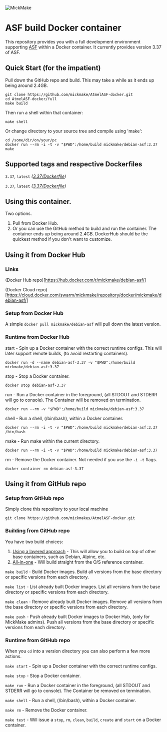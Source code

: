 ![MickMake](https://www.mickmake.com/banner.png)


# ASF build Docker container
This repository provides you with a full development environment supporting [ASF](http://asf.atmel.com/docs/latest/) within a Docker container. It currently provides version 3.37 of ASF.


## Quick Start (for the impatient)

Pull down the GitHub repo and build. This may take a while as it ends up being around 2.4GB.
```
git clone https://github.com/mickmake/AtmelASF-docker.git
cd AtmelASF-docker/full
make build
```

Then run a shell within that container:

`make shell`

Or change directory to your source tree and compile using 'make':
```
cd /some/dir/on/your/pc
docker run --rm -i -t -v "$PWD":/home/build mickmake/debian-asf:3.37 make
```


## Supported tags and respective Dockerfiles
`3.37`, `latest` _([3.37/Dockerfile](https://github.com/mickmakes/AtmelASF-docker/blob/master/full/3.37/Dockerfile))_

`3.37`, `latest` _([3.37/Dockerfile](https://github.com/mickmakes/AtmelASF-docker/blob/master/layers/3.37/Dockerfile))_



## Using this container.
Two options.
1. Pull from Docker Hub.
2. Or you can use the GitHub method to build and run the container.
The container ends up being around 2.4GB. DockerHub should be the quickest method if you don't want to customize.


## Using it from Docker Hub

### Links
(Docker Hub repo)[https://hub.docker.com/r/mickmake/debian-asf/]

(Docker Cloud repo)[https://cloud.docker.com/swarm/mickmake/repository/docker/mickmake/debian-asf/]


### Setup from Docker Hub
A simple `docker pull mickmake/debian-asf` will pull down the latest version.


### Runtime from Docker Hub
start - Spin up a Docker container with the correct runtime configs. This will later support remote builds, (to avoid restarting containers).

`docker run -d --name debian-asf-3.37 -v "$PWD":/home/build mickmake/debian-asf:3.37`

stop - Stop a Docker container.

`docker stop debian-asf-3.37`

run - Run a Docker container in the foreground, (all STDOUT and STDERR will go to console). The Container will be removed on termination.

`docker run --rm -v "$PWD":/home/build mickmake/debian-asf:3.37`

shell - Run a shell, (/bin/bash), within a Docker container.

`docker run --rm -i -t -v "$PWD":/home/build mickmake/debian-asf:3.37 /bin/bash`

make - Run make within the current directory.

`docker run --rm -i -t -v "$PWD":/home/build mickmake/debian-asf:3.37`

rm - Remove the Docker container. Not needed if you use the `-i -t` flags.

`docker container rm debian-asf-3.37`


## Using it from GitHub repo

### Setup from GitHub repo
Simply clone this repository to your local machine

`git clone https://github.com/mickmakes/AtmelASF-docker.git`


### Building from GitHub repo
You have two build choices:
1. [Using a layered approach](https://github.com/mickmakes/AtmelASF-docker/blob/master/full/) - This will allow you to build on top of other base containers, such as Debian, Alpine, etc.
2. [All-in-one](https://github.com/mickmakes/AtmelASF-docker/blob/master/layers/) - Will build straight from the O/S reference container.


`make build` - Build Docker images. Build all versions from the base directory or specific versions from each directory.


`make list` - List already built Docker images. List all versions from the base directory or specific versions from each directory.


`make clean` - Remove already built Docker images. Remove all versions from the base directory or specific versions from each directory.


`make push` - Push already built Docker images to Docker Hub, (only for MickMake admins). Push all versions from the base directory or specific versions from each directory.


### Runtime from GitHub repo
When you `cd` into a version directory you can also perform a few more actions.

`make start` - Spin up a Docker container with the correct runtime configs.


`make stop` - Stop a Docker container.


`make run` - Run a Docker container in the foreground, (all STDOUT and STDERR will go to console). The Container be removed on termination.


`make shell` - Run a shell, (/bin/bash), within a Docker container.


`make rm` - Remove the Docker container.


`make test` - Will issue a `stop`, `rm`, `clean`, `build`, `create` and `start` on a Docker container.


